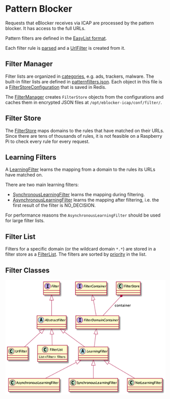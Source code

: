 # Pattern Blocker

Requests that eBlocker receives via ICAP are processed by the pattern
blocker. It has access to the full URLs.

Pattern filters are defined in the [EasyList format](https://help.eyeo.com/en/adblockplus/how-to-write-filters).

Each filter rule is
[parsed](https://github.com/eblocker/eblocker/blob/develop/eblocker-icapserver/src/main/java/org/eblocker/server/icap/filter/easylist/EasyListLineParser.java)
and a
[UrlFilter](https://github.com/eblocker/eblocker/blob/develop/eblocker-icapserver/src/main/java/org/eblocker/server/icap/filter/url/UrlFilter.java)
is created from it.

## Filter Manager

Filter lists are organized in
[categories](https://github.com/eblocker/eblocker/blob/develop/eblocker-icapserver/src/main/java/org/eblocker/server/icap/filter/Category.java),
e.g. ads, trackers, malware. The built-in filter lists are defined in
[patternfilters.json](https://github.com/eblocker/eblocker/blob/develop/eblocker-icapserver/src/main/resources/patternfilters.json). Each
object in this file is a
[FilterStoreConfiguration](https://github.com/eblocker/eblocker/blob/develop/eblocker-icapserver/src/main/java/org/eblocker/server/icap/filter/FilterStoreConfiguration.java)
that is saved in Redis.

The
[FilterManager](https://github.com/eblocker/eblocker/blob/develop/eblocker-icapserver/src/main/java/org/eblocker/server/icap/filter/FilterManager.java)
creates `FilterStore` objects from the configurations and caches them
in encrypted JSON files at `/opt/eblocker-icap/conf/filter/`.

## Filter Store

The
[FilterStore](https://github.com/eblocker/eblocker/blob/develop/eblocker-icapserver/src/main/java/org/eblocker/server/icap/filter/FilterStore.java)
maps domains to the rules that have matched on their URLs. Since there
are tens of thousands of rules, it is not feasible on a Raspberry Pi
to check every rule for every request.

## Learning Filters

A
[LearningFilter](https://github.com/eblocker/eblocker/blob/develop/eblocker-icapserver/src/main/java/org/eblocker/server/icap/filter/learning/LearningFilter.java)
learns the mapping from a domain to the rules its URLs have matched
on.

There are two main learning filters:

* [SynchronousLearningFilter](https://github.com/eblocker/eblocker/blob/develop/eblocker-icapserver/src/main/java/org/eblocker/server/icap/filter/learning/SynchronousLearningFilter.java) learns the mapping during filtering.
* [AsynchronousLearningFilter](https://github.com/eblocker/eblocker/blob/develop/eblocker-icapserver/src/main/java/org/eblocker/server/icap/filter/learning/AsynchronousLearningFilter.java)
  learns the mapping after filtering, i.e. the first result of the
  filter is NO_DECISION.

For performance reasons the `AsynchronousLearningFilter` should be used for large filter lists.

## Filter List

Filters for a specific domain (or the wildcard domain `*.*`) are
stored in a filter store as a
[FilterList](https://github.com/eblocker/eblocker/blob/develop/eblocker-icapserver/src/main/java/org/eblocker/server/icap/filter/FilterList.java). The
filters are sorted by
[priority](https://github.com/eblocker/eblocker/blob/develop/eblocker-icapserver/src/main/java/org/eblocker/server/icap/filter/FilterPriority.java)
in the list.

## Filter Classes

![Filter Classes Overview](diagrams/FilterClasses.png)
